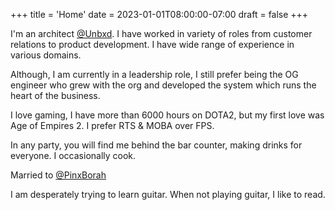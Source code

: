 +++
title = 'Home'
date = 2023-01-01T08:00:00-07:00
draft = false
+++

I'm an architect [@Unbxd](https://unbxd.com). I have worked in variety of roles from customer relations to product development. I have wide range of experience in various domains.

Although, I am currently in a leadership role, I still prefer being the OG engineer who grew with the org and developed the system which runs the heart of the business.

I love gaming, I have more than 6000 hours on DOTA2, but my first love was Age of Empires 2. I prefer RTS & MOBA over FPS.

In any party, you will find me behind the bar counter, making drinks for everyone. I occasionally cook.

Married to [@PinxBorah](https://twitter.com/pinxborah)

I am desperately trying to learn guitar. When not playing guitar, I like to read.   